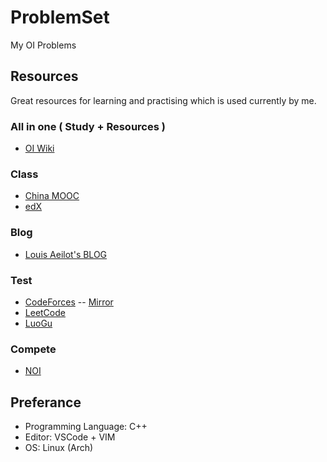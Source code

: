 # ProblemSet
My OI Problems

## Resources

Great resources for learning and practising which is used currently by me.

### All in one ( Study + Resources )

- [OI Wiki](https://oi-wiki.org/)

### Class

- [China MOOC](https://www.icourse163.org/)
- [edX](https://www.edx.org/)

### Blog

- [Louis Aeilot's BLOG](https://blog.aeilot.vercel.app)

### Test

- [CodeForces](https://codeforces.com/)  --  [Mirror](https://codeforces.ml/)
- [LeetCode](https://leetcode-cn.com/)
- [LuoGu](https://www.luogu.com.cn/)

### Compete

- [NOI](http://www.noi.cn/)

## Preferance

- Programming Language: C++
- Editor: VSCode + VIM
- OS: Linux (Arch)
